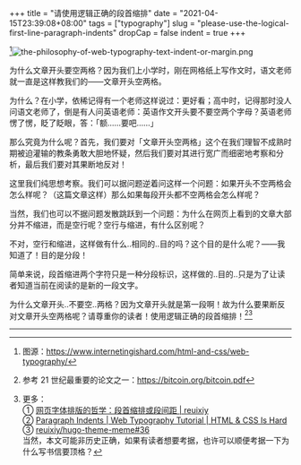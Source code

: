 +++
title = "请使用逻辑正确的段首缩排"
date = "2021-04-15T23:39:08+08:00"
tags = ["typography"]
slug = "please-use-the-logical-first-line-paragraph-indents"
dropCap = false
indent = true
+++

[^1]![the-philosophy-of-web-typography-text-indent-or-margin.png](/images/the-philosophy-of-web-typography-text-indent-or-margin.png)

为什么文章开头要空两格？因为我们上小学时，刚在网格纸上写作文时，语文老师就一直是这样教我们的——文章开头空两格。

为什么？在小学，依稀记得有一个老师这样说过：更好看；高中时，记得那时没人问语文老师了，倒是有人问英语老师：英语作文开头要不要空两个字母？英语老师愣了愣，眨了眨眼，答：「额……要吧……」

那么究竟为什么呢？首先，我们要对「文章开头空两格」这个在我们理智不成熟时期被迫灌输的教条勇敢大胆地怀疑，然后我们要对其进行宽广而细密地考察和分析，最后我们要对其果断地反对！

这里我们纯思想考察。我们可以据问题逆着问这样一个问题：如果开头不空两格会怎么样呢？（这篇文章这样）那么如果每段开头都不空两格会怎么样呢？

当然，我们也可以不据问题发散跳跃到一个问题：为什么在网页上看到的文章大部分并不缩进，而是空行呢？空行与缩进，有什么区别呢？

不对，空行和缩进，这样做有什么..相同的..目的吗？这个目的是什么呢？——我知道了！目的是分段！

简单来说，段首缩进两个字符只是一种分段标识，这样做的..目的..只是为了让读者知道当前在阅读的是新的一段文字。

为什么文章开头..不要空..两格？因为文章开头就是第一段啊！故为什么要果断反对文章开头空两格呢？请尊重你的读者！使用逻辑正确的段首缩排！[^2][^3]

---

[^1]: 图源：<https://www.internetingishard.com/html-and-css/web-typography/>
[^2]: 参考 21 世纪最重要的论文之一：<https://bitcoin.org/bitcoin.pdf>
[^3]: 更多：  
① [网页字体排版的哲学：段首缩排或段间距 | reuixiy](https://io-oi.me/tech/the-philosophy-of-web-typography-text-indent-or-margin/)  
② [Paragraph Indents | Web Typography Tutorial | HTML & CSS Is Hard](https://www.internetingishard.com/html-and-css/web-typography/#paragraph-indents)  
③ [reuixiy/hugo-theme-meme#36](https://github.com/reuixiy/hugo-theme-meme/issues/36)  
当然，本文可能非历史正确，如果有读者想要考据，也许可以顺便考据一下为什么写书信要顶格？
